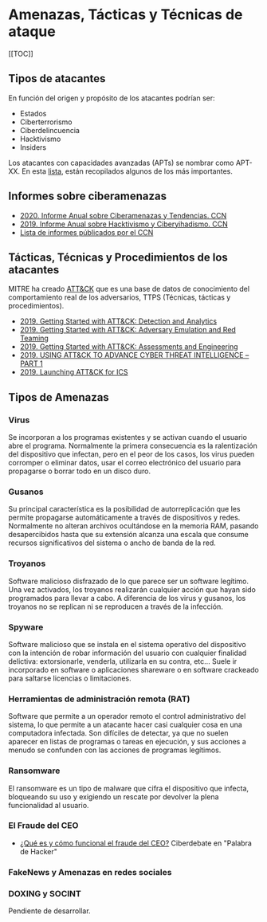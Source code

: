 # Amenazas, Tácticas y Técnicas de ataque

[[TOC]]

## Tipos de atacantes
En función del origen y propósito de los atacantes podrían ser:
* Estados
* Ciberterrorismo
* Ciberdelincuencia
* Hacktivismo
* Insiders

Los atacantes con capacidades avanzadas (APTs) se nombrar como APT-XX. En esta [lista](https://www.fireeye.com/current-threats/apt-groups.html), están recopilados algunos de los más importantes.

## Informes sobre ciberamenazas
- [2020. Informe Anual sobre Ciberamenazas y Tendencias. CCN](https://www.ccn-cert.cni.es/informes/informes-ccn-cert-publicos/5377-ccn-cert-ia-13-20-ciberamenazas-y-tendencias-edicion-2020/file.html)
- [2019. Informe Anual sobre Hacktivismo y Ciberyihadismo. CCN](https://www.ccn-cert.cni.es/informes/informes-ccn-cert-publicos/4714-ccn-cert-ia-04-20-informe-anual-2019-hactivismo-y-ciberyihadismo-1/file.html)
- [Lista de informes públicados por el CCN](https://www.ccn-cert.cni.es/informes/informes-ccn-cert-publicos.html?limit=100)



## Tácticas, Técnicas y Procedimientos de los atacantes
MITRE ha creado [ATT&CK](https://attack.mitre.org) que es una base de datos de conocimiento del comportamiento real de los adversarios, TTPS (Técnicas, tácticas y procedimientos).

- [2019. Getting Started with ATT&CK: Detection and Analytics](https://medium.com/mitre-attack/getting-started-with-attack-detection-a8e49e4960d0)
- [2019. Getting Started with ATT&CK: Adversary Emulation and Red Teaming](https://medium.com/mitre-attack/getting-started-with-attack-red-29f074ccf7e3)
- [2019. Getting Started with ATT&CK: Assessments and Engineering](https://medium.com/mitre-attack/getting-started-with-attack-assessment-cc0b01769cb4)
- [2019. USING ATT&CK TO ADVANCE CYBER THREAT INTELLIGENCE – PART 1](https://www.mitre.org/capabilities/cybersecurity/overview/cybersecurity-blog/using-attck-to-advance-cyber-threat)
- [2019. Launching ATT&CK for ICS](https://medium.com/mitre-attack/launching-attack-for-ics-2be4d2fb9b8)


## Tipos de Amenazas

### Virus

Se incorporan a los programas existentes y se activan cuando el usuario abre el programa. Normalmente la primera consecuencia es la ralentización 
del dispositivo que infectan, pero en el peor de los casos, los virus pueden corromper o eliminar datos, usar el correo electrónico del usuario 
para propagarse o borrar todo en un disco duro.

### Gusanos

Su principal característica es la posibilidad de autorreplicación que les permite propagarse automáticamente a través de dispositivos y redes. 
Normalmente no alteran archivos ocultándose en la memoria RAM, pasando desapercibidos hasta que su extensión alcanza una escala que consume recursos
 significativos del sistema o ancho de banda de la red.
 
### Troyanos

Software malicioso disfrazado de lo que parece ser un software legítimo. Una vez activados, los troyanos realizarán cualquier acción que hayan sido
programados para llevar a cabo. A diferencia de los virus y gusanos, los troyanos no se replican ni se reproducen a través de la infección.

### Spyware

Software malicioso que se instala en el sistema operativo del dispositivo con la intención de robar información del usuario con cualquier finalidad
delictiva: extorsionarle, venderla, utilizarla en su contra, etc… Suele ir incorporado en software o aplicaciones shareware o en software crackeado
para saltarse licencias o limitaciones.

### Herramientas de administración remota (RAT)

Software que permite a un operador remoto el control administrativo del sistema, lo que permite a un atacante hacer casi cualquier cosa en una
computadora infectada. Son difíciles de detectar, ya que no suelen aparecer en listas de programas o tareas en ejecución, y sus acciones a
menudo se confunden con las acciones de programas legítimos.

### Ransomware

El ransomware es un tipo de malware que cifra el dispositivo que infecta, bloqueando su uso y exigiendo un rescate por devolver la plena
funcionalidad al usuario.

### El Fraude del CEO
- [¿Qué es y cómo funcional el fraude del CEO?](https://www.yolandacorral.com/ciberdebate-estafa-del-ceo/) Ciberdebate en "Palabra de Hacker"

### FakeNews y Amenazas en redes sociales

### DOXING y SOCINT
Pendiente de desarrollar.






